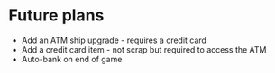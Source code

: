 # Future plans

* Add an ATM ship upgrade - requires a credit card
* Add a credit card item - not scrap but required to access the ATM
* Auto-bank on end of game